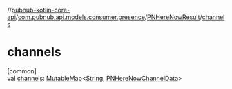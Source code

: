 //[pubnub-kotlin-core-api](../../../index.md)/[com.pubnub.api.models.consumer.presence](../index.md)/[PNHereNowResult](index.md)/[channels](channels.md)

# channels

[common]\
val [channels](channels.md): [MutableMap](https://kotlinlang.org/api/latest/jvm/stdlib/kotlin-stdlib/kotlin.collections/-mutable-map/index.html)&lt;[String](https://kotlinlang.org/api/latest/jvm/stdlib/kotlin-stdlib/kotlin/-string/index.html), [PNHereNowChannelData](../-p-n-here-now-channel-data/index.md)&gt;
